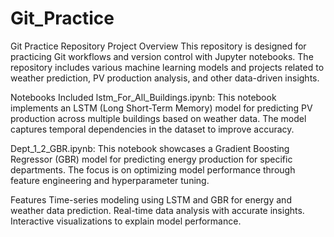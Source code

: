 # Git_Practice

Git Practice Repository
Project Overview
This repository is designed for practicing Git workflows and version control with Jupyter notebooks. The repository includes various machine learning models and projects related to weather prediction, PV production analysis, and other data-driven insights.

Notebooks Included
lstm_For_All_Buildings.ipynb: This notebook implements an LSTM (Long Short-Term Memory) model for predicting PV production across multiple buildings based on weather data. The model captures temporal dependencies in the dataset to improve accuracy.

Dept_1_2_GBR.ipynb: This notebook showcases a Gradient Boosting Regressor (GBR) model for predicting energy production for specific departments. The focus is on optimizing model performance through feature engineering and hyperparameter tuning.

Features
Time-series modeling using LSTM and GBR for energy and weather data prediction.
Real-time data analysis with accurate insights.
Interactive visualizations to explain model performance.
